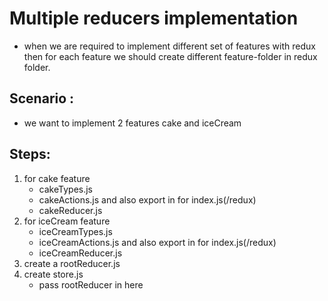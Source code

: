 # Multiple reducers implementation

- when we are required to implement different set of features with redux then for each feature we should create different feature-folder in redux folder.

## Scenario :

- we want to implement 2 features cake and iceCream

## Steps:

1. for cake feature
   - cakeTypes.js
   - cakeActions.js and also export in for index.js(/redux)
   - cakeReducer.js
2. for iceCream feature
   - iceCreamTypes.js
   - iceCreamActions.js and also export in for index.js(/redux)
   - iceCreamReducer.js
3. create a rootReducer.js
4. create store.js
   - pass rootReducer in here
